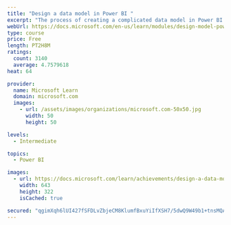 ```yaml
---
title: "Design a data model in Power BI "
excerpt: "The process of creating a complicated data model in Power BI is straightforward. If your data is coming in from more than one transactional system, before you know it, you can have dozens of tables that you have to work with. Building a great data model is about simplifying the disarray. A star schema is one way to simplify a data model, and you’ll learn about the terminology and implementation of them in this module. You will also learn about why choosing the correct data granularity is important for performance and usability of your Power BI reports. Finally, you’ll learn about improving performance with your Power BI data models."
webUrl: https://docs.microsoft.com/en-us/learn/modules/design-model-power-bi/
type: course
price: Free
length: PT2H8M
ratings:
  count: 3140
  average: 4.7579618
heat: 64

provider:
  name: Microsoft Learn
  domain: microsoft.com
  images:
    - url: /assets/images/organizations/microsoft.com-50x50.jpg
      width: 50
      height: 50

levels:
  - Intermediate

topics:
  - Power BI

images:
  - url: https://docs.microsoft.com/learn/achievements/design-a-data-model-in-power-bi-social.png
    width: 643
    height: 322
    isCached: true

secured: "qgimXqh6lUI427fSFDLvZbjeCM8KlumfBxuYiIfXSH7/5dwQ9W49b1+tnsMQANqxljydYFo110CpidvUBLEp+6BHiAFepcAJcyHNtm/O7Pgcmg+J7JIY1hfs49utzUuRoZXJf5nBmhcBWrXXLv02qCsW30W+9WaVNg47bjVf52lSsOO9PzcdTpVVuPtnxoONASJ0u45cJVXO63Oi0LtM+rUGxwUvm2yQpXppjliPQEM2dTs1vHlJNnjVpchVSyhK0RvgD9bwRoDwpsrAahDaTaHe8+r1enzueH2+cbFgFr0HOMNB0jbbSdjNA89bjtT7JQNpimyKj8G4PsQcTLhJhomw7TOXwxu52Ju4WvT8AQKSCNsSCp704tS79iLOa+kO3dmanhwiN4ZTDK2335el2lXrpfVCdUOkKiF3MPeuMmU=;5UYcaXDqpRHtjn39EgCBsw=="
---
```


